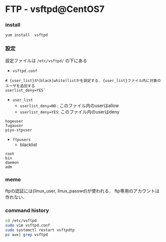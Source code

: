 # FTP - vsftpd@CentOS7


### install

```
yum install  vsftpd
```

### 設定

設定ファイルは `/etc/vsftpd/` の下にある

* `vsftpd.conf`

```
# {user_list}が(black|white)listかを設定する. {user_list}ファイル内に対象のユーザを追加する
userlist_deny=YES`  
```

* `user_list` 
    * `userlist_deny=NO` : このファイル内のuserはallow
    * `userlist_deny=YES`: このファイル内のuserはdeny
```
hogeuser                                                                                                                  
fugauser
piyo-stpuser
```

* `ftpusers`
    * blacklist
```
root
bin
daemon
adm
```


### memo

ftpの認証には{linux_user, linux_passwd}が使われる．
ftp専用のアカウントは作れない．




### command history

```bash
cd /etc/vsftpd
sudo vim vsftpd.conf
sudo systemctl restart vsftpdtp
ps aux| grep vsftpd 
```


